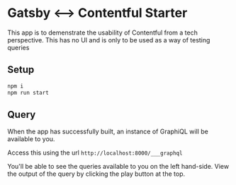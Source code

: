 # Gatsby <--> Contentful Starter

This app is to demenstrate the usability of Contentful from a tech perspective. This has no UI and is only to be used as a way of testing queries

## Setup

```sh
npm i
npm run start
```

## Query

When the app has successfully built, an instance of GraphiQL will be available to you.

Access this using the url `http://localhost:8000/___graphql`

You'll be able to see the queries available to you on the left hand-side. View the output of the query by clicking the play button at the top.

```

```
